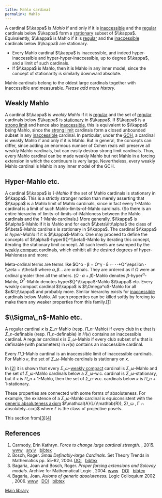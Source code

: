 ```yaml
---
title: Mahlo cardinal
permalink: Mahlo
---
```


A cardinal $\\kappa$ is *Mahlo* if and only if it is
[inaccessible](Inaccessible "Inaccessible")
and the
<a href="Regular" class="mw-redirect" title="Regular">regular</a>
cardinals below $\\kappa$ form a
<a href="Stationary" class="mw-redirect" title="Stationary">stationary</a>
subset of $\\kappa$. Equivalently, $\\kappa$ is Mahlo if it is
<a href="Regular" class="mw-redirect" title="Regular">regular</a>
and the
[inaccessible](Inaccessible "Inaccessible")
cardinals below $\\kappa$ are stationary.

-   Every Mahlo cardinal $\\kappa$ is inaccessible, and indeed
    hyper-inaccessible and hyper-hyper-inaccessible, up to degree
    $\\kappa$, and a limit of such cardinals.
-   If $\\kappa$ is Mahlo, then it is Mahlo in any inner model, since
    the concept of stationarity is similarly downward absolute.

Mahlo cardinals belong to the oldest large cardinals together with
inaccessible and measurable. *Please add more history.*

## Weakly Mahlo

A cardinal $\\kappa$ is *weakly Mahlo* if it is
<a href="Regular" class="mw-redirect" title="Regular">regular</a>
and the set of
<a href="Regular" class="mw-redirect" title="Regular">regular</a>
cardinals below $\\kappa$ is
<a href="Stationary" class="mw-redirect" title="Stationary">stationary</a>
in $\\kappa$. If $\\kappa$ is a
<a href="Strong_limit" class="mw-redirect" title="Strong limit">strong limit</a>
and hence also
[inaccessible](Inaccessible "Inaccessible"),
this is equivalent to $\\kappa$ being Mahlo, since the
<a href="Strong_limit" class="mw-redirect" title="Strong limit">strong limit</a>
cardinals form a closed unbounded subset in any
[inaccessible](Inaccessible "Inaccessible")
cardinal. In particular, under the
<a href="Generalized_continuum_hypothesis" class="mw-redirect" title="Generalized continuum hypothesis">GCH</a>,
a cardinal is weakly Mahlo if and only if it is Mahlo. But in general,
the concepts can differ, since adding an enormous number of Cohen reals
will preserve all weakly Mahlo cardinals, but can easily destroy strong
limit cardinals. Thus, every Mahlo cardinal can be made weakly Mahlo but
not Mahlo in a forcing extension in which the continuum is very large.
Nevertheless, every weakly Mahlo cardinal is Mahlo in any inner model of
the GCH.

## Hyper-Mahlo etc.

A cardinal $\\kappa$ is *$1$-Mahlo* if the set of Mahlo cardinals is
stationary in $\\kappa$. This is a strictly stronger notion than merely
asserting that $\\kappa$ is a Mahlo limit of Mahlo cardinals, since in
fact every $1$-Mahlo cardinal is a limit of such Mahlo-limits-of-Mahlo
cardinals. (So there is an entire hierarchy of
limits-of-limits-of-Mahloness between the Mahlo cardinals and the
$1$-Mahlo cardinals.) More generally, $\\kappa$ is $\\alpha$-Mahlo if it
is Mahlo and for each $\\beta\\lt\\alpha$ the class of $\\beta$-Mahlo
cardinals is stationary in $\\kappa$. The cardinal $\\kappa$ is
*hyper-Mahlo* if it is $\\kappa$-Mahlo. One may proceed to define the
concepts of $\\alpha$-hyper${}^\\beta$-Mahlo by iterating this concept,
iterating the stationary limit concept. All such levels are swamped by
the [weakly
compact](Weakly_compact "Weakly compact")
cardinals, which exhibit all the desired degrees of hyper-Mahloness and
more:

Meta-ordinal terms are terms like $Ω^α · β + Ω^γ · δ +· · ·+Ω^\\epsilon
· \\zeta + \\theta$ where $α, β...$ are ordinals. They are ordered as if
$Ω$ were an ordinal greater then all the others. $(Ω · α + β)$-Mahlo
denotes $β$-hyper${}^α$-Mahlo, $Ω^2$-Mahlo denotes
hyper${}^\\kappa$-Mahlo $\\kappa$ etc. Every weakly compact cardinal
$\\kappa$ is $\\Omega^α$-Mahlo for all $α&lt;\\kappa$ and probably more.
Similar hierarchy exists for
[inaccessible](Inaccessible "Inaccessible")
cardinals below Mahlo. All such properties can be killed softly by
forcing to make them any weaker properties from this
family.\[[1](#bibkey_Carmody2015:ForceToChangeLargeCardinalStrength)\]

## $\\Sigma\_n$-Mahlo etc.

A regular cardinal $κ$ is $Σ\_n$-Mahlo (resp. $Π\_n$-Mahlo) if every
club in $κ$ that is $Σ\_n$-definable (resp. $Π\_n$-definable) in $H(κ)$
contains an inaccessible cardinal. A regular cardinal $κ$ is
$Σ\_ω$-Mahlo if every club subset of $κ$ that is definable (with
parameters) in $H(κ)$ contains an inaccessible cardinal.

Every $Π\_1$-Mahlo cardinal is an inaccessible limit of inaccessible
cardinals. For Mahlo $κ$, the set of $Σ\_ω$-Mahlo cardinals is
stationary on $κ$.

In \[[2](#bibkey_Bosch2006:SmallDefinablyLargeCardinals)\] it is shown
that every $Σ\_ω$-[weakly
compact](Weakly_compact "Weakly compact")
cardinal is $Σ\_ω$-Mahlo and the set of $Σ\_ω$-Mahlo cardinals below a
$Σ\_ω$-w.c. cardinal is $Σ\_ω$-stationary, but if κ is $Π\_{n+1}$-Mahlo,
then the set of $Σ\_n$-w.c. cardinals below $κ$ is
$Π\_{n+1}$-stationary.

These properties are connected with some forms of absoluteness. For
example, the existence of a $Σ\_ω$-Mahlo cardinal is equiconsistent with
the
<a href="index.php?title=Generic_absoluteness_axiom&amp;action=edit&amp;redlink=1" class="new" title="Generic absoluteness axiom (page does not exist)">generic absoluteness axiom</a>
$\\mathcal{A}(L(\\mathbb{R}), Σ\_ω , Γ ∩ absolutely−ccc)$ where $Γ$ is
the class of projective posets.

This section
from\[[3](#bibkey_BagariaBosch2004:PFESolovay)\]\[[4](#bibkey_Bagaria2002:AxiomsOfGenericAbsoluteness)\]

## References

1.  <span
    id="bibkey_Carmody2015:ForceToChangeLargeCardinalStrength">Carmody,
    Erin Kathryn. *Force to change large cardinal strength.* , 2015.
    <a href="https://academicworks.cuny.edu/gc_etds/879/" class="extiw">www</a>   <a href="http://web.archive.org/web/20191005074931/http://arxiv.org/abs/1506.03432" class="extiw">arχiv</a>   <a href="javascript:bibpopup(&#39;@article%7BCarmody2015:ForceToChangeLargeCardinalStrength,%20%20%20%20author%20=%20%7BCarmody,%20Erin%20Kathryn%7D,%3Cbr%3E%20%20%20%20%20%20%20%20%20title%20=%20%7BForce%20to%20change%20large%20cardinal%20strength%7D,%3Cbr%3E%20%20%20%20%20%20%20%20year%20=%20%7B2015%7D,%3Cbr%3E%20%20%20%20%20eprint%20=%20%7B1506.03432%7D,%3Cbr%3E%20%20%20%20%20%20url%20=%20%7Bhttps://academicworks.cuny.edu/gc_etds/879/%7D%7D&#39;)" class="bibtex">bibtex</a></span>
2.  <span id="bibkey_Bosch2006:SmallDefinablyLargeCardinals">Bosch,
    Roger. *Small Definably-large Cardinals.* Set Theory Trends in
    Mathematics pp. 55-82, 2006.
    <a href="http://dx.doi.org/10.1007/3-7643-7692-9_3" class="extiw">DOI</a>   <a href="javascript:bibpopup(&#39;@article%20%7BBosch2006:SmallDefinablyLargeCardinals,%20%20%20%20AUTHOR%20=%20%7BBosch,%20Roger%7D,%3Cbr%3E%20%20%20%20%20TITLE%20=%20%7BSmall%20Definably-large%20Cardinals%7D,%3Cbr%3E%20%20%20JOURNAL%20=%20%7BSet%20Theory.%20Trends%20in%20Mathematics%7D,%3Cbr%3E%20%20%20%20%20%20YEAR%20=%20%7B2006%7D,%3Cbr%3E%20%20%20%20%20PAGES%20=%20%7B55-82%7D,%3Cbr%3E%20%20%20%20%20%20%20DOI%20=%20%7B10.1007/3-7643-7692-9_3%7D,%3Cbr%3E%20%20%20%20%20%20ISBN%20=%20%7B978-3-7643-7692-5%7D,%3Cbr%3E%7D&#39;)" class="bibtex">bibtex</a></span>
3.  <span id="bibkey_BagariaBosch2004:PFESolovay">Bagaria, Joan and
    Bosch, Roger. *Proper forcing extensions and Solovay models.*
    Archive for Mathematical Logic , 2004.
    <a href="https://www.academia.edu/2561570/Proper_forcing_extensions_and_Solovay_models" class="extiw">www</a>   <a href="http://web.archive.org/web/20191005074931/http://dx.doi.org/10.1007/s00153-003-0210-2" class="extiw">DOI</a>   <a href="javascript:bibpopup(&#39;@article%20%7BBagariaBosch2004:PFESolovay,%20%20%20%20AUTHOR%20=%20%7BBagaria,%20Joan%20and%20Bosch,%20Roger%7D,%3Cbr%3E%20%20%20%20%20TITLE%20=%20%7BProper%20forcing%20extensions%20and%20Solovay%20models%7D,%3Cbr%3E%20%20%20JOURNAL%20=%20%7BArchive%20for%20Mathematical%20Logic%7D,%3Cbr%3E%20%20%20%20%20%20YEAR%20=%20%7B2004%7D,%3Cbr%3E%20%20%20%20%20%20%20DOI%20=%20%7B10.1007/s00153-003-0210-2%7D,%3Cbr%3E%20%20%20%20%20%20%20URL%20=%20%7Bhttps://www.academia.edu/2561570/Proper_forcing_extensions_and_Solovay_models%7D,%3Cbr%3E%7D&#39;)" class="bibtex">bibtex</a></span>
4.  <span id="bibkey_Bagaria2002:AxiomsOfGenericAbsoluteness">Bagaria,
    Joan. *Axioms of generic absoluteness.* Logic Colloquium 2002
    , 2006.
    <a href="https://www.academia.edu/2561575/AXIOMS_OF_GENERIC_ABSOLUTENESS" class="extiw">www</a>   <a href="http://web.archive.org/web/20191005074931/http://dx.doi.org/10.1201/9781439865903" class="extiw">DOI</a>   <a href="javascript:bibpopup(&#39;@article%20%7BBagaria2002:AxiomsOfGenericAbsoluteness,%20%20%20%20AUTHOR%20=%20%7BBagaria,%20Joan%7D,%3Cbr%3E%20%20%20%20%20TITLE%20=%20%7BAxioms%20of%20generic%20absoluteness%7D,%3Cbr%3E%20%20%20JOURNAL%20=%20%7BLogic%20Colloquium%202002%7D,%3Cbr%3E%20BOOKTITLE%20=%20%7BLogic%20Colloquium%20\&#39;02:%20Lecture%20Notes%20in%20Logic%2027%7D,%3Cbr%3E%20%20%20%20%20%20YEAR%20=%20%7B2006%7D,%3Cbr%3E%20%20%20%20%20%20%20DOI%20=%20%7B10.1201/9781439865903%7D,%3Cbr%3E%20%20%20%20%20%20ISBN%20=%20%7B9780429065262%7D,%3Cbr%3E%20%20%20%20%20%20%20URL%20=%20%7Bhttps://www.academia.edu/2561575/AXIOMS_OF_GENERIC_ABSOLUTENESS%7D,%3Cbr%3E%7D&#39;)" class="bibtex">bibtex</a></span>

[Main
library](Library "Library")


